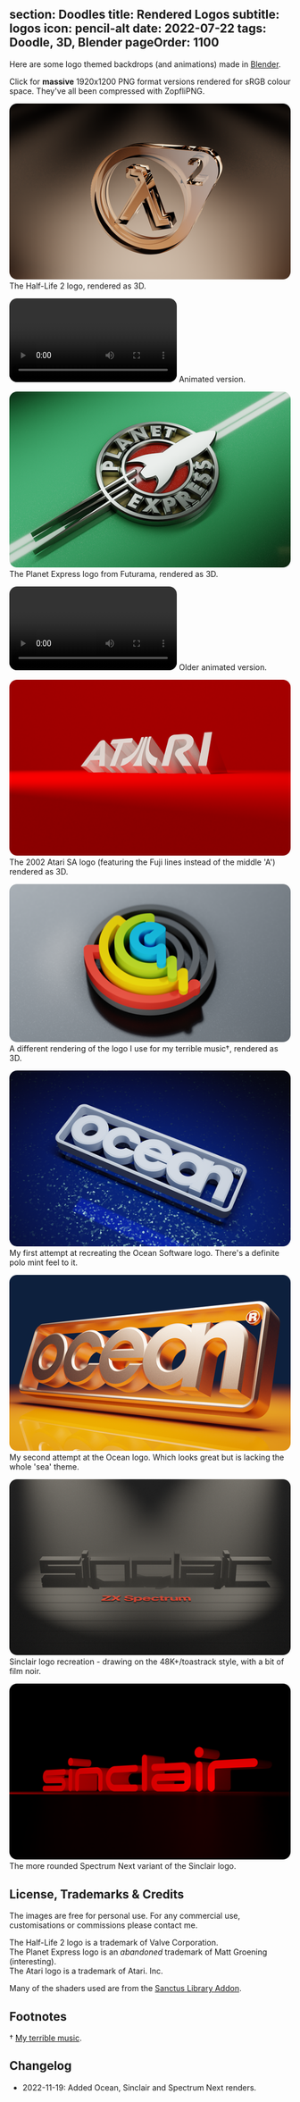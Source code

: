 section: Doodles
title: Rendered Logos
subtitle: logos
icon: pencil-alt
date: 2022-07-22
tags: Doodle, 3D, Blender
pageOrder: 1100
----

Here are some logo themed backdrops (and animations) made in [Blender](https://www.blender.org/).

Click for **massive** 1920x1200 PNG format versions rendered for sRGB colour space. They've all been compressed with ZopfliPNG.

<style type="text/css" rel="stylesheet">
IMG, VIDEO { border-radius: 1em; }
</style>

[![Image](logos/thumbs/half-life-2.png)](logos/half-life-2.png)
<a>The Half-Life 2 logo, rendered as 3D.</a>

<video src="logos/half-life-2.mp4"></video>
<a>Animated version.</a>

[![Image](logos/thumbs/planet-express.png)](logos/planet-express.png)
<a>The Planet Express logo from Futurama, rendered as 3D.</a>

<video src="logos/planet-express.mp4"></video>
<a>Older animated version.</a>

[![Image](logos/thumbs/atari.png)](logos/atari.png)
<a>The 2002 Atari SA logo (featuring the Fuji lines instead of the middle 'A') rendered as 3D.</a>

[![Image](logos/thumbs/otto2.png)](logos/otto2.png)
<a>A different rendering of the logo I use for my terrible music†, rendered as 3D.</a>

[![Image](logos/thumbs/ocean-sea.png)](logos/ocean-sea.png)
<a>My first attempt at recreating the Ocean Software logo. There's a definite polo mint feel to it. </a>

[![Image](logos/thumbs/ocean-metal.png)](logos/ocean-metal.png)
<a>My second attempt at the Ocean logo. Which looks great but is lacking the whole 'sea' theme.</a>

[![Image](logos/thumbs/sinclair-noir.png)](logos/sinclair-noir.png)
<a>Sinclair logo recreation - drawing on the 48K+/toastrack style, with a bit of film noir.</a>

[![Image](logos/thumbs/specnext.png)](logos/specnext.png)
<a>The more rounded Spectrum Next variant of the Sinclair logo.</a>

## License, Trademarks & Credits

The images are free for personal use. For any commercial use, customisations or commissions please contact me.

The Half-Life 2 logo is a trademark of Valve Corporation.  
The Planet Express logo is an _abandoned_ trademark of Matt Groening (interesting).  
The Atari logo is a trademark of Atari. Inc.

Many of the shaders used are from the [Sanctus Library Addon](https://blendermarket.com/products/sanctus-library-addon---procedural-shaders-collection-for-blender).

## Footnotes

† [My terrible music](https://youtube.com/playlist?list=PLfK7vkQLImGmcc5swQd0QlfSaAK3cMq7M).

## Changelog

- 2022-11-19: Added Ocean, Sinclair and Spectrum Next renders.

